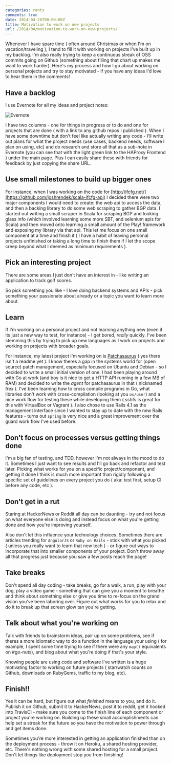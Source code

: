 ```yaml
---
categories: rants
comments: true
date: 2014-04-26T00:00:00Z
title: Motivation to work on new projects
url: /2014/04/motivation-to-work-on-new-projects/
---
```


Whenever I have spare time ( often around Christmas or when I'm on vacation/traveling ), I tend to fill it with working on projects I've built up in my backlog. I'm also really trying to keep a continuous streak of OSS commits going on Github (something about filling that chart up makes me want to work harder). Here's my process and how I go about working on personal projects and try to stay motivated - if you have any ideas I'd love to hear them in the comments!

## Have a backlog

I use Evernote for all my ideas and project notes:

![Evernote](/images/motivation/evernote.png)

I have two columns - one for things in progress or to do and one for projects that are done ( with a link to any github repos I published ). When I have some downtime but don't feel like actually writing any code - I'll write out plans for what the project needs (use cases, backend needs, software I plan on using, etc) and do research and store all that as a sub-note in Evernote (you can see that with the light green link to the HAProxy Frontend ) under the main page. Plus I can easily share these with friends for feedback by just copying the share URL.

## Use small milestones to build up bigger ones

For instance, when I was working on the code for [http://ifcfg.net/](https://github.com/joshrendek/scala-ifcfg-api) I decided there were two major components I would need to create: the web api to access the data, and then a backing library to do some web scraping to gather BGP data.
I started out writing a small scraper in Scala for scraping BGP and looking glass info (which involved learning some more SBT, and selenium apis for Scala) and then moved onto learning a small amount of the Play! framework and exposing my library via that api. This let me focus on one small component at a time and finish it ( I have a habit of leaving personal projects unfinished or taking a long time to finish them if I let the scope creep beyond what I deemed as minimum requirements ).

## Pick an interesting project

There are some areas I just don't have an interest in - like writing an application to track golf scores.

So pick something you like - I love doing backend systems and APIs - pick something your passionate about already or a topic you want to learn more about.

## Learn

If I'm working on a personal project and not learning anything new (even if its just a new way to test, for instance) - I get bored, *really* quickly. I've been stemming this by trying to pick up new languages as I work on projects and working on projects with broader goals.

For instance, my latest project I'm working on is [Patchasaurus](https://github.com/joshrendek/patchasaurus) ( yes there isn't a readme yet ). I know theres a gap in the systems world for (open source) patch management, especially focused on Ubuntu and Debian - so I decided to write a small initial version of one.
I had been playing around with Go at work (and boy is it nice to get a HTTP API running in a few MB of RAM) and decided to write the _agent_ for patchasaurus in that ( nicknamed _trex_ ).
I've been learning how to cross compile programs in Go, what libraries don't work with cross-compilation (looking at you `os/user`) and a nice work flow for testing these while developing them ( sshfs is great for this with VirtualBox or Vagrant ).
I also chose to use Rails 4.1 as the management interface since I wanted to stay up to date with the new Rails features - turns out `spring` is very nice and a great improvement over the guard work flow I've used before.

## Don't focus on processes versus getting things done

I'm a big fan of testing, and TDD, however I'm not always in the mood to do it. Sometimes I just want to see results and I'll go back and refactor and test later. Picking what works for you on a specific project/component, and getting it done I think is much more important than rigidly following a specific set of guidelines on every project you do ( aka: test first, setup CI before any code, etc ).


## Don't get in a rut

Staring at HackerNews or Reddit all day can be daunting - try and not focus on what everyone else is doing and instead focus on what you're getting done and how you're improving yourself.

Also don't let this influence your technology choices. Sometimes there are articles trending for `AngularJS` or `Ruby on Rails` - stick with what you picked ( unless you really want to learn that new tech ) - or figure out ways to incorporate that into smaller components of your project. Don't throw away all that progress just because you saw a few posts reach the page!

## Take breaks

Don't spend all day coding - take breaks, go for a walk, a run, play with your dog, play a video game - something that can give you a moment to breathe and think about something else or give you time to re-focus on the grand vision you've been laboring over. Figure out what works for you to relax and do it to break up that screen glow tan you're getting.

## Talk about what you're working on

Talk with friends to brainstorm ideas, pair up on some problems, see if theres a more idiomatic way to do a function in the language your using ( for example, I spent some time trying to see if there were any `map()` equivalents on #go-nuts), and blog about what you're doing if that's your style.

Knowing people are using code and software I've written is a huge motivating factor to working on future projects ( star/watch counts on Github, downloads on RubyGems, traffic to my blog, etc).


## Finish!!

Yes it can be hard, but figure out what *finished* means to you, and do it. Publish it on Github, submit it to HackerNews, post it to reddit, get it hooked into TravisCI - make sure you come to the finish line of each component or project you're working on. Building up these small accomplishments can help set a streak for the future so you have the motivation to power through and get items done.

Sometimes you're more interested in getting an application finished than on the deployment process - throw it on Heroku, a shared hosting provider, etc.  There's nothing wrong with some shared hosting for a small project. Don't let things like deployment stop you from finishing!
